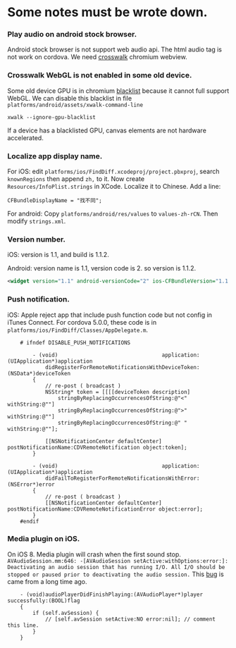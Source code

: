 # Some notes must be wrote down.


### Play audio on android stock browser.

Android stock browser is not support web audio api. The html audio tag is not work on cordova. We need [crosswalk][crosswalk] chromium webview.

### Crosswalk WebGL is not enabled in some old device.

Some old device GPU is in chromium [blacklist][blacklist] because it cannot full support WebGL. We can disable this blacklist in file `platforms/android/assets/xwalk-command-line`
```
xwalk --ignore-gpu-blacklist
```

If a device has a blacklisted GPU, canvas elements are not hardware accelerated.

### Localize app display name.

For iOS: edit `platforms/ios/FindDiff.xcodeproj/project.pbxproj`, search `knownRegions` then append `zh,` to it. Now create `Resources/InfoPlist.strings` in XCode. Localize it to Chinese. Add a line:
```
CFBundleDisplayName = "找不同";
```

For android: Copy `platforms/android/res/values` to `values-zh-rCN`. Then modify `strings.xml`.

### Version number.

iOS: version is 1.1, and build is 1.1.2.

Android: version name is 1.1, version code is 2. so version is 1.1.2.

```xml
<widget version="1.1" android-versionCode="2" ios-CFBundleVersion="1.1.2">
```

### Push notification.

iOS: Apple reject app that include push function code but not config in iTunes Connect. For cordova 5.0.0, these code is in `platforms/ios/FindDiff/Classes/AppDelegate.m`.

```objc platforms/ios/FindDiff/Classes/AppDelegate.m
    # ifndef DISABLE_PUSH_NOTIFICATIONS

        - (void)                                 application:(UIApplication*)application
            didRegisterForRemoteNotificationsWithDeviceToken:(NSData*)deviceToken
        {
            // re-post ( broadcast )
            NSString* token = [[[[deviceToken description]
                stringByReplacingOccurrencesOfString:@"<" withString:@""]
                stringByReplacingOccurrencesOfString:@">" withString:@""]
                stringByReplacingOccurrencesOfString:@" " withString:@""];

            [[NSNotificationCenter defaultCenter] postNotificationName:CDVRemoteNotification object:token];
        }

        - (void)                                 application:(UIApplication*)application
            didFailToRegisterForRemoteNotificationsWithError:(NSError*)error
        {
            // re-post ( broadcast )
            [[NSNotificationCenter defaultCenter] postNotificationName:CDVRemoteNotificationError object:error];
        }
    #endif
```

### Media plugin on iOS.

On iOS 8. Media plugin will crash when the first sound stop. `AVAudioSession.mm:646: -[AVAudioSession setActive:withOptions:error:]: Deactivating an audio session that has running I/O. All I/O should be stopped or paused prior to deactivating the audio session.` This [bug][mediabug] is came from a long time ago.

```objc platforms/ios/FindDiff/Plugins/cordova-plugin-media/CDVSound.m
    - (void)audioPlayerDidFinishPlaying:(AVAudioPlayer*)player successfully:(BOOL)flag
    {
        if (self.avSession) {
            // [self.avSession setActive:NO error:nil]; // comment this line.
        }
    }
```


[crosswalk]: https://crosswalk-project.org/documentation/cordova/crosswalk_with_cordova4.html
[blacklist]: https://crosswalk-project.org/documentation/about/faq.html#Canvas-and-WebGL-support
[mediabug]: https://issues.apache.org/jira/browse/CB-7599

